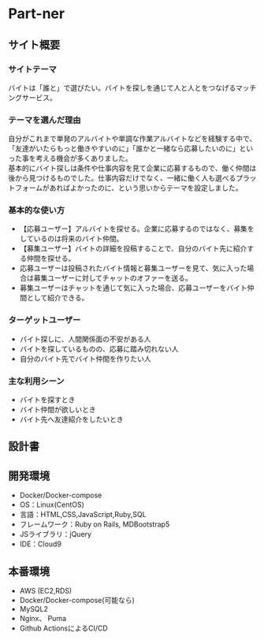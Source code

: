 # Part-ner

## サイト概要
### サイトテーマ
バイトは「誰と」で選びたい。バイトを探しを通じて人と人とをつなげるマッチングサービス。


### テーマを選んだ理由
自分がこれまで単発のアルバイトや単調な作業アルバイトなどを経験する中で、「友達がいたらもっと働きやすいのに」「誰かと一緒なら応募したいのに」といった事を考える機会が多くありました。<br>
基本的にバイト探しは条件や仕事内容を見て企業に応募するもので、働く仲間は後から見つけるものでした。仕事内容だけでなく、一緒に働く人も選べるプラットフォームがあればよかったのに、という思いからテーマを設定しました。

### 基本的な使い方
* 【応募ユーザー】アルバイトを探せる。企業に応募するのではなく、募集をしているのは将来のバイト仲間。
* 【募集ユーザー】バイトの詳細を投稿することで、自分のバイト先に紹介する仲間を探せる。
* 応募ユーザーは投稿されたバイト情報と募集ユーザーを見て、気に入った場合は募集ユーザーに対してチャットのオファーを送る。
* 募集ユーザーはチャットを通じて気に入った場合、応募ユーザーをバイト仲間として紹介できる。

### ターゲットユーザー
* バイト探しに、人間関係面の不安がある人
* バイトを探しているものの、応募に踏み切れない人
* 自分のバイト先でバイト仲間を作りたい人

### 主な利用シーン
* バイトを探すとき
* バイト仲間が欲しいとき
* バイト先へ友達紹介をしたいとき

## 設計書


## 開発環境
- Docker/Docker-compose
- OS：Linux(CentOS)
- 言語：HTML,CSS,JavaScript,Ruby,SQL
- フレームワーク：Ruby on Rails, MDBootstrap5
- JSライブラリ：jQuery
- IDE：Cloud9

## 本番環境
- AWS (EC2,RDS)
- Docker/Docker-compose(可能なら)
- MySQL2
- Nginx、 Puma
- Github ActionsによるCI/CD
